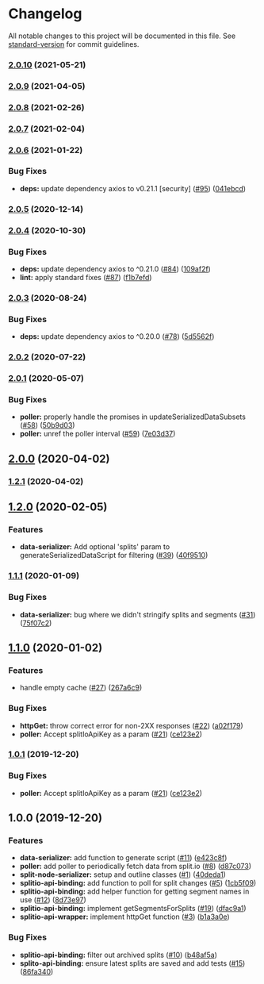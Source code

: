 # Changelog

All notable changes to this project will be documented in this file. See [standard-version](https://github.com/conventional-changelog/standard-version) for commit guidelines.

### [2.0.10](https://github.com/godaddy/split-node-serializer/compare/2.0.9...2.0.10) (2021-05-21)

### [2.0.9](https://github.com/godaddy/split-node-serializer/compare/2.0.8...2.0.9) (2021-04-05)

### [2.0.8](https://github.com/godaddy/split-node-serializer/compare/2.0.7...2.0.8) (2021-02-26)

### [2.0.7](https://github.com/godaddy/split-node-serializer/compare/2.0.6...2.0.7) (2021-02-04)

### [2.0.6](https://github.com/godaddy/split-node-serializer/compare/2.0.5...2.0.6) (2021-01-22)


### Bug Fixes

* **deps:** update dependency axios to v0.21.1 [security] ([#95](https://github.com/godaddy/split-node-serializer/issues/95)) ([041ebcd](https://github.com/godaddy/split-node-serializer/commit/041ebcd209afd1b96af621f48574c20fe475b9aa))

### [2.0.5](https://github.com/godaddy/split-node-serializer/compare/2.0.4...2.0.5) (2020-12-14)

### [2.0.4](https://github.com/godaddy/split-node-serializer/compare/2.0.3...2.0.4) (2020-10-30)


### Bug Fixes

* **deps:** update dependency axios to ^0.21.0 ([#84](https://github.com/godaddy/split-node-serializer/issues/84)) ([109af2f](https://github.com/godaddy/split-node-serializer/commit/109af2fb45cb0f76f72f1d1d033a9fe3a394e4e0))
* **lint:** apply standard fixes ([#87](https://github.com/godaddy/split-node-serializer/issues/87)) ([f1b7efd](https://github.com/godaddy/split-node-serializer/commit/f1b7efdf68b3f003105c88aa6a64d99ad5758a5b))

### [2.0.3](https://github.com/godaddy/split-node-serializer/compare/2.0.2...2.0.3) (2020-08-24)


### Bug Fixes

* **deps:** update dependency axios to ^0.20.0 ([#78](https://github.com/godaddy/split-node-serializer/issues/78)) ([5d5562f](https://github.com/godaddy/split-node-serializer/commit/5d5562f585b2e4f0564fa1248aef3456bd1263e3))

### [2.0.2](https://github.com/godaddy/split-node-serializer/compare/2.0.1...2.0.2) (2020-07-22)

### [2.0.1](https://github.com/godaddy/split-node-serializer/compare/2.0.0...2.0.1) (2020-05-07)


### Bug Fixes

* **poller:** properly handle the promises in updateSerializedDataSubsets ([#58](https://github.com/godaddy/split-node-serializer/issues/58)) ([50b9d03](https://github.com/godaddy/split-node-serializer/commit/50b9d03c1ba09d8f971118dbe105299221b738d7))
* **poller:** unref the poller interval ([#59](https://github.com/godaddy/split-node-serializer/issues/59)) ([7e03d37](https://github.com/godaddy/split-node-serializer/commit/7e03d372e610324d62a6252c4d6cfefec4239791))

## [2.0.0](https://github.com/godaddy/split-node-serializer/compare/1.2.1...2.0.0) (2020-04-02)

### [1.2.1](https://github.com/godaddy/split-node-serializer/compare/1.2.0...1.2.1) (2020-04-02)

## [1.2.0](https://github.com/godaddy/split-node-serializer/compare/1.1.1...1.2.0) (2020-02-05)


### Features

* **data-serializer:** Add optional 'splits' param to generateSerializedDataScript for filtering ([#39](https://github.com/godaddy/split-node-serializer/issues/39)) ([40f9510](https://github.com/godaddy/split-node-serializer/commit/40f9510b3b10afc1d69b92f81a570968cfa79b70))

### [1.1.1](https://github.com/godaddy/split-node-serializer/compare/1.1.0...1.1.1) (2020-01-09)


### Bug Fixes

* **data-serializer:** bug where we didn't stringify splits and segments ([#31](https://github.com/godaddy/split-node-serializer/issues/31)) ([75f07c2](https://github.com/godaddy/split-node-serializer/commit/75f07c24956ba2165509db367604d316002f6437))

## [1.1.0](https://github.com/godaddy/split-node-serializer/compare/1.0.0...1.1.0) (2020-01-02)


### Features

* handle empty cache ([#27](https://github.com/godaddy/split-node-serializer/issues/27)) ([267a6c9](https://github.com/godaddy/split-node-serializer/commit/267a6c900140428d9d5355637d6d5a5e1ea37ff2))


### Bug Fixes

* **httpGet:** throw correct error for non-2XX responses ([#22](https://github.com/godaddy/split-node-serializer/issues/22)) ([a02f179](https://github.com/godaddy/split-node-serializer/commit/a02f179b1e2a3c755f200f53a48c2f4d1c87e871))
* **poller:** Accept splitIoApiKey as a param ([#21](https://github.com/godaddy/split-node-serializer/issues/21)) ([ce123e2](https://github.com/godaddy/split-node-serializer/commit/ce123e2002f75d2fde53dd0dafe6c922e0348745))

### [1.0.1](https://github.com/godaddy/split-node-serializer/compare/1.0.0...1.0.1) (2019-12-20)


### Bug Fixes

* **poller:** Accept splitIoApiKey as a param ([#21](https://github.com/godaddy/split-node-serializer/issues/21)) ([ce123e2](https://github.com/godaddy/split-node-serializer/commit/ce123e2002f75d2fde53dd0dafe6c922e0348745))

## 1.0.0 (2019-12-20)


### Features

* **data-serializer:** add function to generate script ([#11](https://github.com/godaddy/split-node-serializer/issues/11)) ([e423c8f](https://github.com/godaddy/split-node-serializer/commit/e423c8f0a29a76ff7b23aa8ba57c39c89141991b))
* **poller:** add poller to periodically fetch data from split.io ([#8](https://github.com/godaddy/split-node-serializer/issues/8)) ([d87c073](https://github.com/godaddy/split-node-serializer/commit/d87c0735195c70380e9b4ac1589621eab64ab510))
* **split-node-serializer:** setup and outline classes ([#1](https://github.com/godaddy/split-node-serializer/issues/1)) ([40deda1](https://github.com/godaddy/split-node-serializer/commit/40deda135f1287de1828fb3cf669e95d6fc99b1c))
* **splitio-api-binding:** add function to poll for split changes ([#5](https://github.com/godaddy/split-node-serializer/issues/5)) ([1cb5f09](https://github.com/godaddy/split-node-serializer/commit/1cb5f09f4132160c04aedc8c751a3042bb58919f))
* **splitio-api-binding:** add helper function for getting segment names in use ([#12](https://github.com/godaddy/split-node-serializer/issues/12)) ([8d73e97](https://github.com/godaddy/split-node-serializer/commit/8d73e97382df71c4614601823d4bc83384260047))
* **splitio-api-binding:** implement getSegmentsForSplits ([#19](https://github.com/godaddy/split-node-serializer/issues/19)) ([dfac9a1](https://github.com/godaddy/split-node-serializer/commit/dfac9a1594f689dd1f277633d55bb1c867133cb9))
* **splitio-api-wrapper:** implement httpGet function ([#3](https://github.com/godaddy/split-node-serializer/issues/3)) ([b1a3a0e](https://github.com/godaddy/split-node-serializer/commit/b1a3a0efc9b870b2a756caa2db7f36f781bc85f3))


### Bug Fixes

* **splitio-api-binding:** filter out archived splits ([#10](https://github.com/godaddy/split-node-serializer/issues/10)) ([b48af5a](https://github.com/godaddy/split-node-serializer/commit/b48af5a4bdb0f538b7886864211b5fd27597702c))
* **splito-api-binding:** ensure latest splits are saved and add tests ([#15](https://github.com/godaddy/split-node-serializer/issues/15)) ([86fa340](https://github.com/godaddy/split-node-serializer/commit/86fa340c58306f2892b2593d53e98912f3dd6943))
